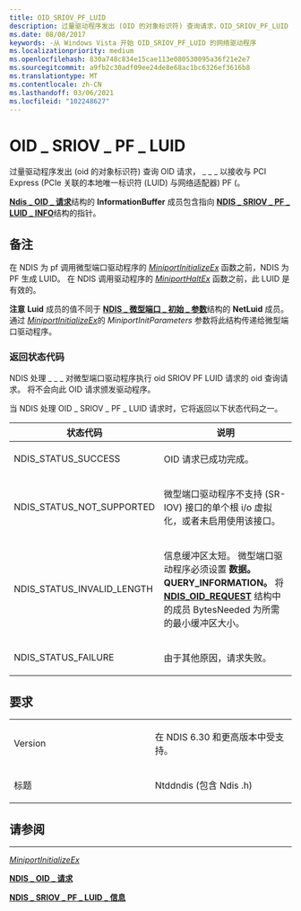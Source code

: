 ```yaml
---
title: OID_SRIOV_PF_LUID
description: 过量驱动程序发出 (OID 的对象标识符) 查询请求，OID_SRIOV_PF_LUID 接收本地唯一标识符 (LUID) 关联到网络适配器的 PCI Express (PCIe) 物理函数 (。
ms.date: 08/08/2017
keywords: -从 Windows Vista 开始 OID_SRIOV_PF_LUID 的网络驱动程序
ms.localizationpriority: medium
ms.openlocfilehash: 830a748c834e15cae113e080530095a36f21e2e7
ms.sourcegitcommit: a9fb2c30adf09ee24de8e68ac1bc6326ef3616b8
ms.translationtype: MT
ms.contentlocale: zh-CN
ms.lasthandoff: 03/06/2021
ms.locfileid: "102248627"
---
```

# <a name="oid_sriov_pf_luid"></a>OID \_ SRIOV \_ PF \_ LUID


过量驱动程序发出 (oid 的对象标识符) 查询 OID 请求， \_ \_ \_ 以接收与 PCI Express (PCIe 关联的本地唯一标识符 (LUID) 与网络适配器) PF (。

[**Ndis \_ OID \_ 请求**](/windows-hardware/drivers/ddi/oidrequest/ns-oidrequest-ndis_oid_request)结构的 **InformationBuffer** 成员包含指向 [**NDIS \_ SRIOV \_ PF \_ LUID \_ INFO**](/windows-hardware/drivers/ddi/ntddndis/ns-ntddndis-_ndis_sriov_pf_luid_info)结构的指针。

<a name="remarks"></a>备注
-------

在 NDIS 为 pf 调用微型端口驱动程序的 [*MiniportInitializeEx*](/windows-hardware/drivers/ddi/ndis/nc-ndis-miniport_initialize) 函数之前，NDIS 为 PF 生成 LUID。 在 NDIS 调用驱动程序的 [*MiniportHaltEx*](/windows-hardware/drivers/ddi/ndis/nc-ndis-miniport_halt) 函数之前，此 LUID 是有效的。

**注意** **Luid** 成员的值不同于 [**NDIS \_ 微型端口 \_ 初始 \_ 参数**](/windows-hardware/drivers/ddi/ndis/ns-ndis-_ndis_miniport_init_parameters)结构的 **NetLuid** 成员。 通过 [*MiniportInitializeEx*](/windows-hardware/drivers/ddi/ndis/nc-ndis-miniport_initialize)的 *MiniportInitParameters* 参数将此结构传递给微型端口驱动程序。

 

### <a name="return-status-codes"></a>返回状态代码

NDIS 处理 \_ \_ \_ 对微型端口驱动程序执行 oid SRIOV PF LUID 请求的 oid 查询请求。 将不会向此 OID 请求颁发驱动程序。

当 NDIS 处理 OID \_ SRIOV \_ PF \_ LUID 请求时，它将返回以下状态代码之一。

<table>
<colgroup>
<col width="50%" />
<col width="50%" />
</colgroup>
<thead>
<tr class="header">
<th>状态代码</th>
<th>说明</th>
</tr>
</thead>
<tbody>
<tr class="odd">
<td><p>NDIS_STATUS_SUCCESS</p></td>
<td><p>OID 请求已成功完成。</p></td>
</tr>
<tr class="even">
<td><p>NDIS_STATUS_NOT_SUPPORTED</p></td>
<td><p>微型端口驱动程序不支持 (SR-IOV) 接口的单个根 i/o 虚拟化，或者未启用使用该接口。</p></td>
</tr>
<tr class="odd">
<td><p>NDIS_STATUS_INVALID_LENGTH</p></td>
<td><p>信息缓冲区太短。 微型端口驱动程序必须设置 <strong>数据。QUERY_INFORMATION。</strong> 将 <a href="/windows-hardware/drivers/ddi/ndis/ns-ndis-_ndis_oid_request" data-raw-source="[&lt;strong&gt;NDIS_OID_REQUEST&lt;/strong&gt;](/windows-hardware/drivers/ddi/oidrequest/ns-oidrequest-ndis_oid_request)"><strong>NDIS_OID_REQUEST</strong></a> 结构中的成员 BytesNeeded 为所需的最小缓冲区大小。</p></td>
</tr>
<tr class="even">
<td><p>NDIS_STATUS_FAILURE</p></td>
<td><p>由于其他原因，请求失败。</p></td>
</tr>
</tbody>
</table>

 

<a name="requirements"></a>要求
------------

<table>
<colgroup>
<col width="50%" />
<col width="50%" />
</colgroup>
<tbody>
<tr class="odd">
<td><p>Version</p></td>
<td><p>在 NDIS 6.30 和更高版本中受支持。</p></td>
</tr>
<tr class="even">
<td><p>标题</p></td>
<td>Ntddndis (包含 Ndis .h) </td>
</tr>
</tbody>
</table>

## <a name="see-also"></a>请参阅


****
[*MiniportInitializeEx*](/windows-hardware/drivers/ddi/ndis/nc-ndis-miniport_initialize)

[**NDIS \_ OID \_ 请求**](/windows-hardware/drivers/ddi/oidrequest/ns-oidrequest-ndis_oid_request)

[**NDIS \_ SRIOV \_ PF \_ LUID \_ 信息**](/windows-hardware/drivers/ddi/ntddndis/ns-ntddndis-_ndis_sriov_pf_luid_info)

